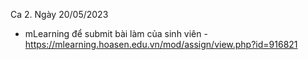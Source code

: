 

Ca 2. Ngày 20/05/2023

- mLearning để submit bài làm của sinh viên - https://mlearning.hoasen.edu.vn/mod/assign/view.php?id=916821  

